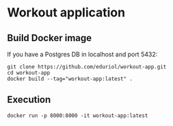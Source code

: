 # Workout application

## Build Docker image
If you have a Postgres DB in localhost and port 5432: 
```
git clone https://github.com/eduriol/workout-app.git
cd workout-app
docker build --tag="workout-app:latest" .
```
## Execution
```
docker run -p 8000:8000 -it workout-app:latest
```